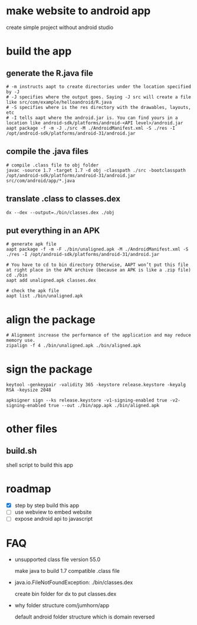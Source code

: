 # make website to android app

create simple project without android studio

# build the app

## generate the R.java file
```shell
# -m instructs aapt to create directories under the location specified by -J
# -J specifies where the output goes. Saying -J src will create a file like src/com/example/helloandroid/R.java
# -S specifies where is the res directory with the drawables, layouts, etc
# -I tells aapt where the android.jar is. You can find yours in a location like android-sdk/platforms/android-<API level>/android.jar
aapt package -f -m -J ./src -M ./AndroidManifest.xml -S ./res -I /opt/android-sdk/platforms/android-31/android.jar
```

## compile the .java files
```shell
# compile .class file to obj folder
javac -source 1.7 -target 1.7 -d obj -classpath ./src -bootclasspath /opt/android-sdk/platforms/android-31/android.jar src/com/android/app/*.java
```

## translate .class to classes.dex
```shell
dx --dex --output=./bin/classes.dex ./obj
```

## put everything in an APK
```shell
# generate apk file
aapt package -f -m -F ./bin/unaligned.apk -M ./AndroidManifest.xml -S ./res -I /opt/android-sdk/platforms/android-31/android.jar

# You have to cd to bin directory Otherwise, AAPT won’t put this file at right place in the APK archive (because an APK is like a .zip file)
cd ./bin
aapt add unaligned.apk classes.dex

# check the apk file
aapt list ./bin/unaligned.apk
```

# align the package
```shell
# Alignment increase the performance of the application and may reduce memory use.
zipalign -f 4 ./bin/unaligned.apk ./bin/aligned.apk
```

# sign the package
```shell
keytool -genkeypair -validity 365 -keystore release.keystore -keyalg RSA -keysize 2048

apksigner sign --ks release.keystore -v1-signing-enabled true -v2-signing-enabled true --out ./bin/app.apk ./bin/aligned.apk
```

# other files

## build.sh

shell script to build this app

# roadmap

- [x] step by step build this app
- [ ] use webview to embed website
- [ ] expose android api to javascript

# FAQ

* unsupported class file version 55.0

	make java to build 1.7 compatible .class file

* java.io.FileNotFoundException: ./bin/classes.dex

	create bin folder for dx to put classes.dex

* why folder structure com/jumhorn/app

	default android folder structure which is domain reversed

